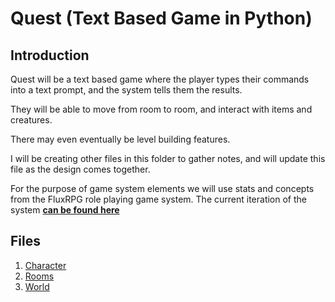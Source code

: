 # Quest (Text Based Game in Python)

## Introduction

Quest will be a text based game where the player types their commands into a text prompt, and the system tells them the results. 

They will be able to move from room to room, and interact with items and creatures. 

There may even eventually be level building features. 

I will be creating other files in this folder to gather notes, and will update this file as the design comes together. 

For the purpose of game system elements we will use stats and concepts from the FluxRPG role playing game system. The current iteration of the system **[can be found here](https://publish.obsidian.md/cagoxmedia/FluxRPG/FluxRPG)** 


## Files
1. [Character](./Character.md)
2. [Rooms](./Rooms.md)
3. [World](./World.md)

